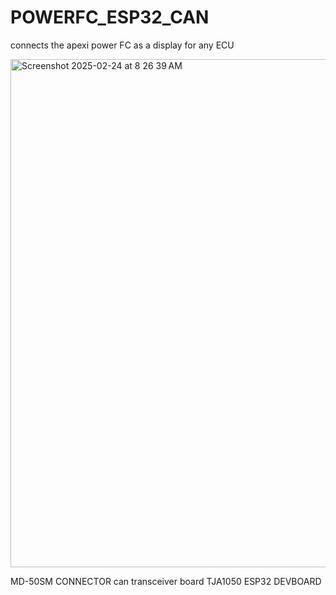 # POWERFC_ESP32_CAN
connects the apexi power FC as a display for any ECU

<img width="813" alt="Screenshot 2025-02-24 at 8 26 39 AM" src="https://github.com/user-attachments/assets/843ee60e-350e-49e8-81e7-b213e40cd9fa" />

MD-50SM CONNECTOR 
can transceiver board TJA1050
ESP32 DEVBOARD 
